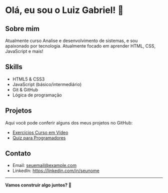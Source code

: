 # Olá, eu sou o Luiz Gabriel! 👋

## Sobre mim
Atualmente curso Analise e desenvolvimento de sistemas, e sou  apaixonado por tecnologia. Atualmente focado em aprender HTML, CSS, JavaScript e mais!

## Skills
- HTML5 & CSS3
- JavaScript (básico/intermediário)
- Git & GitHub
- Lógica de programação

## Projetos
Aqui você pode conferir alguns dos meus projetos no GitHub:
- [Exercícios Curso em Vídeo](https://github.com/DevLuizGabriel/Exercices-Cursoemvideo)
- [Quiz para Programadores](https://github.com/DevLuizGabriel/quiz-para-programadores-HTML)

## Contato
- Email: seuemail@example.com  
- LinkedIn: https://linkedin.com/in/seunome  


---

**Vamos construir algo juntos? 🚀**
